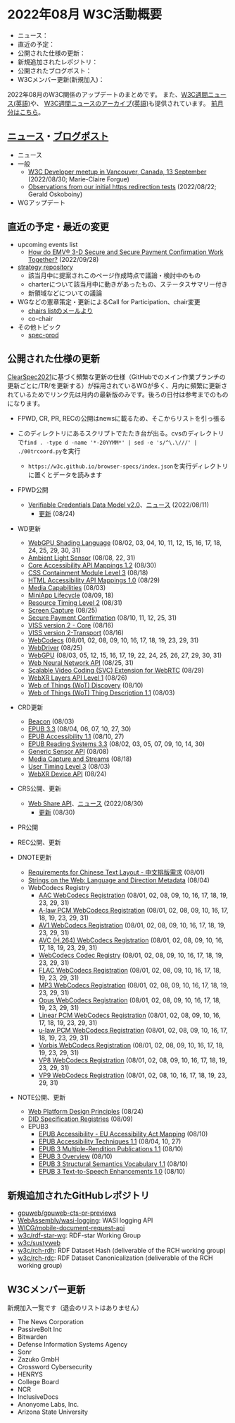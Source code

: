# 2022年08月 W3C活動概要

- ニュース：
- 直近の予定：
- 公開された仕様の更新：
- 新規追加されたレポジトリ：
- 公開されたブログポスト：
- W3Cメンバー更新(新規加入)：

2022年08月のW3C関係のアップデートのまとめです。
また、[W3C週間ニュース(英語)](https://www.w3.org/News/Public/)や、
[W3C週間ニュースのアーカイブ(英語)](https://lists.w3.org/Archives/Public/w3c-announce/2022JulSep/subject.html)も提供されています。
[前月分はこちら](202207.md)。

## [ニュース](https://www.w3.org/blog/news/)・[ブログポスト](https://www.w3.org/blog/)

* ニュース
* 一般
  * [W3C Developer meetup in Vancouver, Canada, 13 September](https://www.w3.org/blog/2022/08/w3c-developer-meetup-in-vancouver-canada-13-september/) (2022/08/30; Marie-Claire Forgue)
  * [Observations from our initial https redirection tests](https://www.w3.org/blog/2022/08/https-redirection-observations/) (2022/08/22; Gerald Oskoboiny)
* WGアップデート

## 直近の予定・最近の変更

* upcoming events list
  * [How do EMV® 3-D Secure and Secure Payment Confirmation Work Together?](https://www.w3.org/blog/talks/event/how-do-emv-3-d-secure-and-secure-payment-confirmation-work-together/) (2022/09/28)
* [strategy repository](https://github.com/w3c/strategy/issues)
  * 該当月中に提案されこのページ作成時点で議論・検討中のもの
  * charterについて該当月中に動きがあったもの、ステータスサマリー付き
  * 新領域などについての議論
* WGなどの憲章策定・更新によるCall for Participation、chair変更
  * [chairs listのメールより](https://lists.w3.org/Archives/Member/chairs/)
  * co-chair
* その他トピック
  * [spec-prod](https://lists.w3.org/Archives/Public/spec-prod/)

## 公開された仕様の更新

[ClearSpec2021](https://github.com/w3c/tr-pages/blob/main/clearspec2021.md)に基づく頻繁な更新の仕様（GitHubでのメイン作業ブランチの更新ごとに/TR/を更新する）が採用されているWGが多く、月内に頻繁に更新されているためでリンク先は月内の最新版のみです。後ろの日付は参考までのものになります。

* FPWD, CR, PR, RECの公開はnewsに載るため、そこからリストを引っ張る
* このディレクトリにあるスクリプトでたたき台が出る。cvsのディレクトリで`find . -type d -name '*-20YYMM*' | sed -e 's/^\.\///' | ./00trcoord.py`を実行
  * `https://w3c.github.io/browser-specs/index.json`を実行ディレクトリに置くとデータを読みます

* FPWD公開
  * [Verifiable Credentials Data Model v2.0](https://www.w3.org/TR/2022/WD-vc-data-model-2.0-20220811/)、[ニュース](https://www.w3.org/blog/news/archives/9650) (2022/08/11)
    * [更新](https://www.w3.org/TR/2022/WD-vc-data-model-2.0-20220824/) (08/24)
* WD更新
  * [WebGPU Shading Language](https://www.w3.org/TR/2022/WD-WGSL-20220831/) (08/02, 03, 04, 10, 11, 12, 15, 16, 17, 18, 24, 25, 29, 30, 31)
  * [Ambient Light Sensor](https://www.w3.org/TR/2022/WD-ambient-light-20220831/) (08/08, 22, 31)
  * [Core Accessibility API Mappings 1.2](https://www.w3.org/TR/2022/WD-core-aam-1.2-20220830/) (08/30)
  * [CSS Containment Module Level 3](https://www.w3.org/TR/2022/WD-css-contain-3-20220818/) (08/18)
  * [HTML Accessibility API Mappings 1.0](https://www.w3.org/TR/2022/WD-html-aam-1.0-20220829/) (08/29)
  * [Media Capabilities](https://www.w3.org/TR/2022/WD-media-capabilities-20220803/) (08/03)
  * [MiniApp Lifecycle](https://www.w3.org/TR/2022/WD-miniapp-lifecycle-20220818/) (08/09, 18)
  * [Resource Timing Level 2](https://www.w3.org/TR/2022/WD-resource-timing-2-20220831/) (08/31)
  * [Screen Capture](https://www.w3.org/TR/2022/WD-screen-capture-20220825/) (08/25)
  * [Secure Payment Confirmation](https://www.w3.org/TR/2022/WD-secure-payment-confirmation-20220831/) (08/10, 11, 12, 25, 31)
  * [VISS version 2 - Core](https://www.w3.org/TR/2022/WD-viss2-core-20220816/) (08/16)
  * [VISS version 2-Transport](https://www.w3.org/TR/2022/WD-viss2-transport-20220816/) (08/16)
  * [WebCodecs](https://www.w3.org/TR/2022/WD-webcodecs-20220831/) (08/01, 02, 08, 09, 10, 16, 17, 18, 19, 23, 29, 31)
  * [WebDriver](https://www.w3.org/TR/2022/WD-webdriver2-20220825/) (08/25)
  * [WebGPU](https://www.w3.org/TR/2022/WD-webgpu-20220831/) (08/03, 05, 12, 15, 16, 17, 19, 22, 24, 25, 26, 27, 29, 30, 31)
  * [Web Neural Network API](https://www.w3.org/TR/2022/WD-webnn-20220831/) (08/25, 31)
  * [Scalable Video Coding (SVC) Extension for WebRTC](https://www.w3.org/TR/2022/WD-webrtc-svc-20220829/) (08/29)
  * [WebXR Layers API Level 1](https://www.w3.org/TR/2022/WD-webxrlayers-1-20220826/) (08/26)
  * [Web of Things (WoT) Discovery](https://www.w3.org/TR/2022/WD-wot-discovery-20220810/) (08/10)
  * [Web of Things (WoT) Thing Description 1.1](https://www.w3.org/TR/2022/WD-wot-thing-description11-20220803/) (08/03)
* CRD更新
  * [Beacon](https://www.w3.org/TR/2022/CRD-beacon-20220803/) (08/03)
  * [EPUB 3.3](https://www.w3.org/TR/2022/CRD-epub-33-20220830/) (08/04, 06, 07, 10, 27, 30)
  * [EPUB Accessibility 1.1](https://www.w3.org/TR/2022/CRD-epub-a11y-11-20220827/) (08/10, 27)
  * [EPUB Reading Systems 3.3](https://www.w3.org/TR/2022/CRD-epub-rs-33-20220830/) (08/02, 03, 05, 07, 09, 10, 14, 30)
  * [Generic Sensor API](https://www.w3.org/TR/2022/CRD-generic-sensor-20220808/) (08/08)
  * [Media Capture and Streams](https://www.w3.org/TR/2022/CRD-mediacapture-streams-20220818/) (08/18)
  * [User Timing Level 3](https://www.w3.org/TR/2022/CRD-user-timing-20220803/) (08/03)
  * [WebXR Device API](https://www.w3.org/TR/2022/CRD-webxr-20220824/) (08/24)
* CRS公開、更新
  * [Web Share API](https://www.w3.org/TR/2022/CR-web-share-20220830/)、[ニュース](https://www.w3.org/blog/news/archives/9655) (2022/08/30)
    * [更新](https://www.w3.org/TR/2022/CRD-web-share-20220830/) (08/30)
* PR公開
* REC公開、更新
* DNOTE更新
  * [Requirements for Chinese Text Layout - 中文排版需求](https://www.w3.org/TR/2022/DNOTE-clreq-20220801/) (08/01)
  * [Strings on the Web: Language and Direction Metadata](https://www.w3.org/TR/2022/DNOTE-string-meta-20220804/) (08/04)
  * WebCodecs Registry
    * [AAC WebCodecs Registration](https://www.w3.org/TR/2022/DNOTE-webcodecs-aac-codec-registration-20220831/) (08/01, 02, 08, 09, 10, 16, 17, 18, 19, 23, 29, 31)
    * [A-law PCM WebCodecs Registration](https://www.w3.org/TR/2022/DNOTE-webcodecs-alaw-codec-registration-20220831/) (08/01, 02, 08, 09, 10, 16, 17, 18, 19, 23, 29, 31)
    * [AV1 WebCodecs Registration](https://www.w3.org/TR/2022/DNOTE-webcodecs-av1-codec-registration-20220831/) (08/01, 02, 08, 09, 10, 16, 17, 18, 19, 23, 29, 31)
    * [AVC (H.264) WebCodecs Registration](https://www.w3.org/TR/2022/DNOTE-webcodecs-avc-codec-registration-20220831/) (08/01, 02, 08, 09, 10, 16, 17, 18, 19, 23, 29, 31)
    * [WebCodecs Codec Registry](https://www.w3.org/TR/2022/DNOTE-webcodecs-codec-registry-20220831/) (08/01, 02, 08, 09, 10, 16, 17, 18, 19, 23, 29, 31)
    * [FLAC WebCodecs Registration](https://www.w3.org/TR/2022/DNOTE-webcodecs-flac-codec-registration-20220831/) (08/01, 02, 08, 09, 10, 16, 17, 18, 19, 23, 29, 31)
    * [MP3 WebCodecs Registration](https://www.w3.org/TR/2022/DNOTE-webcodecs-mp3-codec-registration-20220831/) (08/01, 02, 08, 09, 10, 16, 17, 18, 19, 23, 29, 31)
    * [Opus WebCodecs Registration](https://www.w3.org/TR/2022/DNOTE-webcodecs-opus-codec-registration-20220831/) (08/01, 02, 08, 09, 10, 16, 17, 18, 19, 23, 29, 31)
    * [Linear PCM WebCodecs Registration](https://www.w3.org/TR/2022/DNOTE-webcodecs-pcm-codec-registration-20220831/) (08/01, 02, 08, 09, 10, 16, 17, 18, 19, 23, 29, 31)
    * [u-law PCM WebCodecs Registration](https://www.w3.org/TR/2022/DNOTE-webcodecs-ulaw-codec-registration-20220831/) (08/01, 02, 08, 09, 10, 16, 17, 18, 19, 23, 29, 31)
    * [Vorbis WebCodecs Registration](https://www.w3.org/TR/2022/DNOTE-webcodecs-vorbis-codec-registration-20220831/) (08/01, 02, 08, 09, 10, 16, 17, 18, 19, 23, 29, 31)
    * [VP8 WebCodecs Registration](https://www.w3.org/TR/2022/DNOTE-webcodecs-vp8-codec-registration-20220831/) (08/01, 02, 08, 09, 10, 16, 17, 18, 19, 23, 29, 31)
    * [VP9 WebCodecs Registration](https://www.w3.org/TR/2022/DNOTE-webcodecs-vp9-codec-registration-20220831/) (08/01, 02, 08, 10, 16, 17, 18, 19, 23, 29, 31)
* NOTE公開、更新
  * [Web Platform Design Principles](https://www.w3.org/TR/2022/NOTE-design-principles-20220824/) (08/24)
  * [DID Specification Registries](https://www.w3.org/TR/2022/NOTE-did-spec-registries-20220809/) (08/09)
  * EPUB3
    * [EPUB Accessibility - EU Accessibility Act Mapping](https://www.w3.org/TR/2022/NOTE-epub-a11y-eaa-mapping-20220810/) (08/10)
    * [EPUB Accessibility Techniques 1.1](https://www.w3.org/TR/2022/NOTE-epub-a11y-tech-11-20220827/) (08/04, 10, 27)
    * [EPUB 3 Multiple-Rendition Publications 1.1](https://www.w3.org/TR/2022/NOTE-epub-multi-rend-11-20220810/) (08/10)
    * [EPUB 3 Overview](https://www.w3.org/TR/2022/NOTE-epub-overview-33-20220810/) (08/10)
    * [EPUB 3 Structural Semantics Vocabulary 1.1](https://www.w3.org/TR/2022/NOTE-epub-ssv-11-20220810/) (08/10)
    * [EPUB 3 Text-to-Speech Enhancements 1.0](https://www.w3.org/TR/2022/NOTE-epub-tts-10-20220810/) (08/10)

## 新規追加されたGitHubレポジトリ

* [gpuweb/gpuweb-cts-pr-previews](https://github.com/gpuweb/gpuweb-cts-pr-previews)
* [WebAssembly/wasi-logging](https://github.com/WebAssembly/wasi-logging): WASI logging API
* [WICG/mobile-document-request-api](https://github.com/WICG/mobile-document-request-api)
* [w3c/rdf-star-wg](https://github.com/w3c/rdf-star-wg): RDF-star Working Group
* [w3c/sustyweb](https://github.com/w3c/sustyweb)
* [w3c/rch-rdh](https://github.com/w3c/rch-rdh): RDF Dataset Hash (deliverable of the RCH working group)
* [w3c/rch-rdc](https://github.com/w3c/rch-rdc): RDF Dataset Canonicalization (deliverable of the RCH working group)

## W3Cメンバー更新

新規加入一覧です（退会のリストはありません）

* The News Corporation
* PassiveBolt Inc
* Bitwarden
* Defense Information Systems Agency
* Sonr
* Zazuko GmbH
* Crossword Cybersecurity
* HENRYS
* College Board
* NCR
* InclusiveDocs
* Anonyome Labs, Inc.
* Arizona State University
